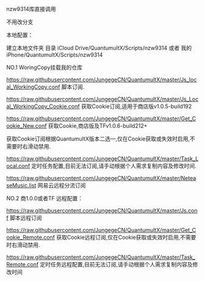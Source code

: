 nzw9314库直接调用


不用改分支


本地配置：

建立本地文件夹 目录 iCloud Drive/QuantumultX/Scripts/nzw9314 或者 我的iPhone/QuantumultX/Scripts/nzw9314

NO.1  WoringCopy挂载我的仓库

https://raw.githubusercontent.com/JungegeCN/QuantumultX/master/Js_local_WorkingCopy.conf 脚本订阅.

https://raw.githubusercontent.com/JungegeCN/QuantumultX/master/Js_Local_WorkingCopy_Cookie.conf 获取Cookie订阅,适用于商店版v1.0.5-build192

https://raw.githubusercontent.com/JungegeCN/QuantumultX/master/Get_Cookie_New.conf 获取Cookie,商店版及TFv1.0.6-build212+

获取Cookie订阅根据QuantumultX版本二选一,仅在Cookie获取或失效时启用,不需要时右滑动禁用.

https://raw.githubusercontent.com/JungegeCN/QuantumultX/master/Task_Local.conf 定时任务配置,目前无法订阅,请手动根据个人需求复制内容及修改时间.

https://raw.githubusercontent.com/JungegeCN/QuantumultX/master/NeteaseMusic.list  网易云远程分流订阅










NO.2  商1.0.0或者TF 远程配置：

https://raw.githubusercontent.com/JungegeCN/QuantumultX/master/Js.conf 脚本远程订阅

https://raw.githubusercontent.com/JungegeCN/QuantumultX/master/Get_Cookie_Remote.conf 获取Cookie远程订阅,仅在Cookie获取或失效时启用,不需要时右滑动禁用.

https://raw.githubusercontent.com/JungegeCN/QuantumultX/master/Task_Remote.conf 定时任务远程配置,目前无法订阅,请手动根据个人需求复制内容及修改时间
